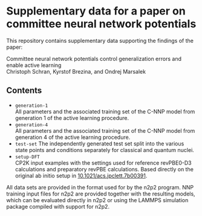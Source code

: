 # Supplementary data for a paper on committee neural network potentials

This repository contains supplementary data supporting the findings of the paper:

Committee neural network potentials control generalization errors and enable active learning  
Christoph Schran, Kyrstof Brezina, and Ondrej Marsalek


## Contents

* `generation-1`  
All parameters and the associated training set of the C-NNP model from generation 1 of the active learning procedure.
* `generation-4`  
All parameters and the associated training set of the C-NNP model from generation 4 of the active learning procedure.
* `test-set`
The independently generated test set split into the various state points and conditions separately for classical and quantum nuclei.
* `setup-DFT`  
CP2K input examples with the settings used for reference revPBE0-D3 calculations and preparatory revPBE calculations. Based directly on the original ab initio setup in [10.1021/acs.jpclett.7b00391](https://www.doi.org/10.1021/acs.jpclett.7b00391).

All data sets are provided in the format used for by the n2p2 program. NNP training input files for n2p2 are provided together with the resulting models, which can be evaluated directly in n2p2 or using the LAMMPS simulation package compiled with support for n2p2.